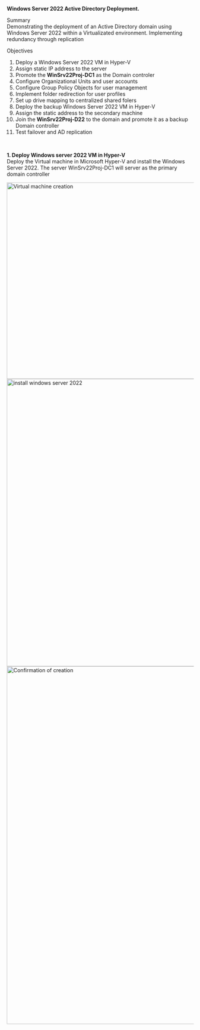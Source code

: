 **Windows Server 2022 Active Directory Deployment.**

Summary <br/>
Demonstrating the deployment of an Active Directory domain using Windows Server 2022 within a Virtualizated environment. Implementing redundancy through replication

Objectives 
1. Deploy a Windows Server 2022 VM in Hyper-V
2. Assign static IP address to the server
3. Promote the **WinSrv22Proj-DC1** as the Domain controler
4. Configure Organizational Units and user accounts
5. Configure Group Policy Objects for user management
6. Implement folder redirection for user profiles
7. Set up drive mapping to centralized shared folers
8. Deploy the backup Windows Server 2022 VM in Hyper-V
9. Assign the static address to the secondary machine
10. Join the **WinSrv22Proj-D22** to the domain and promote it as a backup Domain controller
11. Test failover and AD replication

<br/>


**1. Deploy Windows server 2022 VM in Hyper-V**<br/>
Deploy the Virtual machine in Microsoft Hyper-V and install the Windows Server 2022. The server WinSrv22Proj-DC1 will server as the primary domain controller 

<img width="527" alt="Virtual machine creation" src="https://github.com/user-attachments/assets/816a2eac-8d5b-4a27-85ee-1ad55165ad54" />

<img width="771" alt="install windows server 2022" src="https://github.com/user-attachments/assets/ef296d1c-5eb2-4ce1-a82b-727bb91fa1f3" />

<img width="960" alt="Confirmation of creation" src="https://github.com/user-attachments/assets/ba0e3ee7-22d7-430b-ae81-e653ec55daeb" /> 

<br/>

